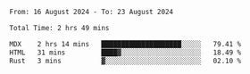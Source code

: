 <!--START_SECTION:waka-->

```txt
From: 16 August 2024 - To: 23 August 2024

Total Time: 2 hrs 49 mins

MDX    2 hrs 14 mins   ████████████████████░░░░░   79.41 %
HTML   31 mins         ████▓░░░░░░░░░░░░░░░░░░░░   18.49 %
Rust   3 mins          ▓░░░░░░░░░░░░░░░░░░░░░░░░   02.10 %
```

<!--END_SECTION:waka-->